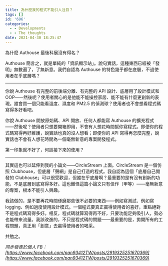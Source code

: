 ```yaml
---
title: 為什麼我的程式不能引人注目？
tags: []
id: '696'
categories:
  - - Developments
  - - The thoughts
date: 2021-04-30 18:25:47
---
```


為什麼 Authouse 最後科展沒有得名？

Authouse 簡言之，就是單純的「資訊顯示站」。說句實話，這種東西已經被「發明」無數遍了，了無新意。我們自認為 Authouse 的特色幾乎都在底層，不過使用者在乎底層嗎？
<!-- more -->
* * *

你說 Authouse 有完整的前後端分離、有完整的 API 設計、底層用了設計模式和 OOP——然後呢？使用者關心的是他能不能操控家居、能不能有什麼更創新的表現。誰會買一個只能看溫度、濕度和 PM2.5 的偵測球？使用者也不會想看程式碼寫得多好看吧。

你說 Authouse 開放原始碼、API 開放、任何人都能寫 Authouse 的擴充程式——然後呢？使用者只想要開箱即用，不會有人想花時間幫你寫程式。即便你的程式碼寫得再好維護，說實話也真的沒人想看；即便你的 API 寫得再怎麼完整，說實話也不會有人想花時間為一個毫無新意的專案開發程式。

第一印象就不好了，何談接下來的使用？

* * *

其實這也可以延伸到我的小論文——CircleStream 上面。CircleStream 是一個仿照 Clubhouse，但底層「聲網」是自己打造的程式。我自認為這個「底層自己開發的 Clubhouse」可以很受歡迎，但誰在乎底層啊？最重要的是有沒有創新的功能，不是底層到底寫得多好。這也難怪這篇小論文只有佳作（甲等）——毫無新意的專案，根本不能引人興趣。

我該做的，是不要再花時間琢磨那些很不必要的東西——例如寫測試、例如寫 logging、例如過度使用設計模式。一個程式要真正贏得使用者的喜好，重點絕對不是程式碼寫得多好。相反，程式碼就算寫得再不好，只要功能足夠吸引人，勢必也能帶來流量。我該改進的，不只是程式碼的問題——最重要的是，拋開所有的工程問題，真正用「創意」去贏得使用者的喝采。

共勉之。

_同步發表於個人 FB：[https://www.facebook.com/pan93412TW/posts/2919325251670369](https://www.facebook.com/pan93412TW/posts/2919325251670369)_